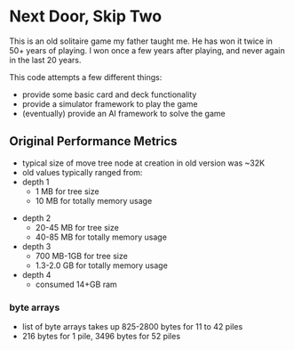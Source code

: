# Next Door, Skip Two

This is an old solitaire game my father taught me.  He has won it twice in 50+ years of playing.
I won once a few years after playing, and never again in the last 20 years.

This code attempts a few different things:
- provide some basic card and deck functionality
- provide a simulator framework to play the game
- (eventually) provide an AI framework to solve the game




## Original Performance Metrics
* typical size of move tree node at creation in old version was ~32K
* old values typically ranged from:
* depth 1
  * 1 MB for tree size
  * 10 MB for totally memory usage
- depth 2
  - 20-45 MB for tree size
  - 40-85 MB for totally memory usage
- depth 3
  - 700 MB-1GB for tree size
  - 1.3-2.0 GB for totally memory usage
- depth 4
  - consumed 14+GB ram

 ### byte arrays

 - list of byte arrays takes up 825-2800 bytes for 11 to 42 piles
 - 216 bytes for 1 pile, 3496 bytes for 52 piles